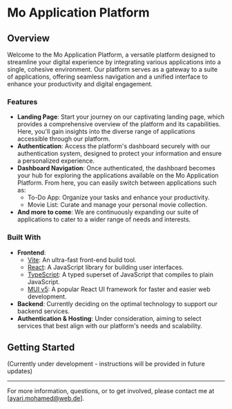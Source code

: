 # Mo Application Platform

## Overview

Welcome to the Mo Application Platform, a versatile platform designed to streamline your digital experience by integrating various applications into a single, cohesive environment. Our platform serves as a gateway to a suite of applications, offering seamless navigation and a unified interface to enhance your productivity and digital engagement.

### Features

- **Landing Page**: Start your journey on our captivating landing page, which provides a comprehensive overview of the platform and its capabilities. Here, you'll gain insights into the diverse range of applications accessible through our platform.
- **Authentication**: Access the platform's dashboard securely with our authentication system, designed to protect your information and ensure a personalized experience.
- **Dashboard Navigation**: Once authenticated, the dashboard becomes your hub for exploring the applications available on the Mo Application Platform. From here, you can easily switch between applications such as:
  - To-Do App: Organize your tasks and enhance your productivity.
  - Movie List: Curate and manage your personal movie collection.
- **And more to come**: We are continuously expanding our suite of applications to cater to a wider range of needs and interests.

### Built With

- **Frontend**:
  - [Vite](https://vitejs.dev/): An ultra-fast front-end build tool.
  - [React](https://reactjs.org/): A JavaScript library for building user interfaces.
  - [TypeScript](https://www.typescriptlang.org/): A typed superset of JavaScript that compiles to plain JavaScript.
  - [MUI v5](https://mui.com/): A popular React UI framework for faster and easier web development.
- **Backend**: Currently deciding on the optimal technology to support our backend services.
- **Authentication & Hosting**: Under consideration, aiming to select services that best align with our platform's needs and scalability.

## Getting Started

(Currently under development - instructions will be provided in future updates)



---

For more information, questions, or to get involved, please contact me at [ayari.mohamed@web.de].

